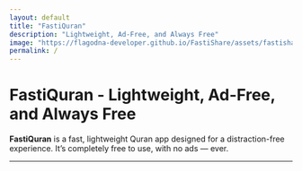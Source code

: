 ```yaml
---
layout: default
title: "FastiQuran"
description: "Lightweight, Ad-Free, and Always Free"
image: "https://flagodna-developer.github.io/FastiShare/assets/fastishare-preview.png"
permalink: /
---
```


# FastiQuran - Lightweight, Ad-Free, and Always Free

**FastiQuran** is a fast, lightweight Quran app designed for a distraction-free experience.  It’s completely free to use, with no ads — ever.

---
